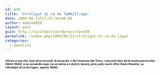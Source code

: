 ```yaml
---
id: 639
title: 'Stroligut di ca da l&#8217;aga'
date: 2009-06-22T17:55:34+00:00
author: admin6059
layout: post
guid: http://localhost/wordpress/?p=639
permalink: /index.php/2009/06/22/stroligut-di-ca-da-laga/
categories:
  - pasolini
---
```

### <span><em><span style="font-size: xx-small;"><em>«Dùciu a san che, fuor di un incendi, di na pesta, e da l&#8217;invasion dai Turcs, i sincsènt àins da la nustra parrocchia (1444-1944), a no recuàrdin nuja. La so storia a è duta lì, lavorà, preà, patì, murì» (Pier Paolo Pasolini, su «Stroligut di ca da l&#8217;aga», agosto 1944).</em></span></em></span>
